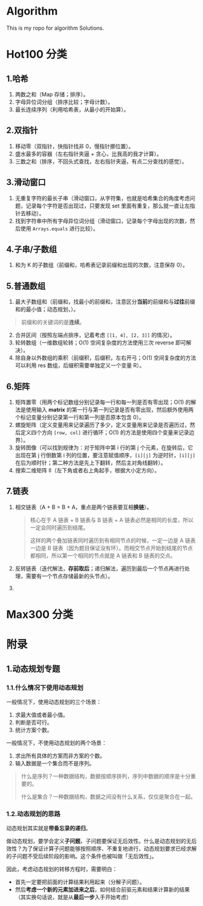 # Algorithm

This is my ropo for algorithm Solutions.

# Hot100 分类

## 1.哈希

1. 两数之和（Map 存储；排序）。
2. 字母异位词分组（排序比较；字母计数）。
3. 最长连续序列（利用哈希表，从最小的开始算）。

## 2.双指针

1. 移动零（双指针，快指针找非 0，慢指针挪位置）。
2. 盛水最多的容器（左右指针夹逼 + 贪心，比我高的我才计算）。
3. 三数之和（排序，不回头式查找，左右指针夹逼，有点二分查找的感觉）。

## 3.滑动窗口

1. 无重复字符的最长子串（滑动窗口，从字符集，也就是哈希集合的角度考虑问题，记录每个字符是否出现过，只要发现 set 里面有重复，那么就一直让左指针去移动）。
2. 找到字符串中所有字母异位词分组（滑动窗口，记录每个字母出现的次数，然后使用 `Arrays.equals` 进行比较）。

## 4.子串/子数组

1. 和为 K 的子数组（前缀和，哈希表记录前缀和出现的次数，注意保存 0）。

## 5.普通数组

1. 最大子数组和（前缀和，找最小的前缀和，注意区分**当前**的前缀和与**过往**前缀和的最小值；动态规划，）。

> 前缀和的关键词的是**连续**。

2. 合并区间（按照左端点排序，记着考虑 `[[1, 4], [2, 3]]` 的情况）。
2. 轮转数组（一维数组轮转；O(1) 空间复杂度的方法使用三次 reverse 即可解决）。
2. 除自身以外数组的乘积（前缀积，后缀积，左右开弓；O(1) 空间复杂度的方法可以利用 res 数组，后缀积需要单独定义一个变量 R）。

## 6.矩阵

1. 矩阵置零（用两个标记数组分别记录每一行和每一列是否有零出现；O(1) 的解法是使用输入 **matrix** 的第一行与第一列记录是否有零出现，然后额外使用两个标记变量分别记录第一行和第一列是否原本包含 0）。
2. 螺旋矩阵（定义变量用来记录遍历了多少，定义变量用来记录是否遍历过，然后定义四个方向 `[row, col]` 进行循环；O(1) 的方法是使用四个变量来记录边界）。
3. 旋转图像（可以找到规律为：对于矩阵中第 i 行的第 j 个元素，在旋转后，它出现在第 j 行倒数第 i 列的位置，要注意赋值顺序，`[i][j]` 为逆时针，`[i][j]` 在后为顺时针；第二种方法是先上下翻转，然后主对角线翻转）。
4. 搜索二维矩阵 II（左下角或者右上角起手，根据大小定方向）。

## 7.链表

1. 相交链表（A + B = B + A，重点是两个链表要互相**换链**）。

   > 核心在于 A 链表 + B 链表与 B 链表 + A 链表必然是相同的长度，所以一定会同时遍历到结尾。
   >
   > 这样的两个叠加链表同时遍历到有相同节点的时候，一定一边是 A 链表一边是 B 链表（因为题目保证没有环）。而相交节点开始到结尾的节点都相同，所以第一个相同的节点就是 A 链表和 B 链表的交点。

2. 反转链表（迭代解法，**存前取后**；递归解法，遍历到最后一个节点再进行处理，需要有一个节点存储最新的头节点）。

3. 



# Max300 分类









# 附录

## 1.动态规划专题

### 1.1.什么情况下使用动态规划

一般情况下，使用动态规划的三个场景：

1. 求最大值或者最小值。
2. 判断是否可行。
3. 统计方案个数。

一般情况下，不使用动态规划的两个场景：

1. 求出所有具体的方案而非方案的个数。
2. 输入数据是一个集合而不是序列。

> 什么是序列？一种数据结构，数据按顺序排列，序列中数据的顺序是十分重要的。
>
> 什么是集合？一种数据结构，数据之间没有什么关系，仅仅是聚合在一起。

### 1.2.动态规划的思路

动态规划其实就是**带备忘录的递归**。

做动态规划，要学会定义**子问题**，子问题要保证无后效性。什么是动态规划的无后效性？为了保证计算子问题能够按照顺序、不重复地进行，动态规划要求已经求解的子问题不受后续阶段的影响。这个条件也被叫做「无后效性」。

因此，考虑动态规划的转移方程时，需要明白：

* 首先一定要把前面的计算结果利用起来（分解子问题）。
* 然后**考虑一个新的元素加进来之后**，如何结合前驱元素和结果计算新的结果（其实换句话说，就是从**最后一步**入手开始考虑）



